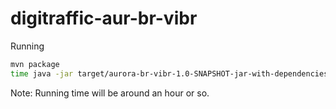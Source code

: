 # digitraffic-aur-br-vibr

Running
```bash
mvn package
time java -jar target/aurora-br-vibr-1.0-SNAPSHOT-jar-with-dependencies.jar >2018-04-25-listing.txt
```
Note: Running time will be around an hour or so.

